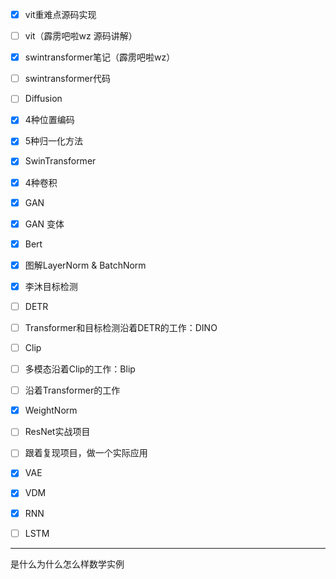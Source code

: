 

- [x] vit重难点源码实现

- [ ] vit（霹雳吧啦wz 源码讲解）

- [x] swintransformer笔记（霹雳吧啦wz）

- [ ] swintransformer代码

- [ ] Diffusion

- [x] 4种位置编码

- [x] 5种归一化方法

- [x] SwinTransformer

- [x] 4种卷积

- [x] GAN

- [x] GAN 变体

- [x] Bert

- [x] 图解LayerNorm & BatchNorm

- [x] 李沐目标检测

- [ ] DETR

- [ ] Transformer和目标检测沿着DETR的工作：DINO

- [ ] Clip

- [ ] 多模态沿着Clip的工作：Blip

- [ ] 沿着Transformer的工作

- [x] WeightNorm

- [ ] ResNet实战项目

- [ ] 跟着复现项目，做一个实际应用

- [x] VAE

- [x] VDM

- [x] RNN

- [ ] LSTM


----

是什么为什么怎么样数学实例